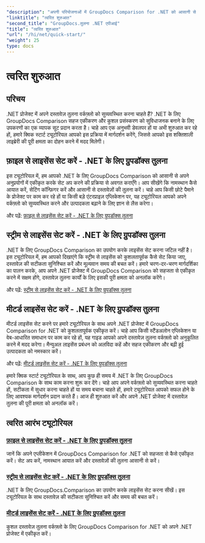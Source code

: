 ```yaml
---
"description": "अपनी परियोजनाओं में GroupDocs Comparison for .NET को आसानी से एकीकृत करें। सटीक दस्तावेज़ तुलना वर्कफ़्लो के लिए कुशल लाइसेंस सेटिंग विधियाँ जानें।"
"linktitle": "त्वरित शुरुआत"
"second_title": "GroupDocs.तुलना .NET एपीआई"
"title": "त्वरित शुरुआत"
"url": "/hi/net/quick-start/"
"weight": 25
type: docs
---
```

# त्वरित शुरुआत


## परिचय

.NET प्रोजेक्ट में अपने दस्तावेज़ तुलना वर्कफ़्लो को सुव्यवस्थित करना चाहते हैं? .NET के लिए GroupDocs Comparison सहज एकीकरण और कुशल प्रसंस्करण को सुविधाजनक बनाने के लिए उपकरणों का एक व्यापक सूट प्रदान करता है। चाहे आप एक अनुभवी डेवलपर हों या अभी शुरुआत कर रहे हों, हमारे क्विक स्टार्ट ट्यूटोरियल आपको इस प्रक्रिया में मार्गदर्शन करेंगे, जिससे आपको इस शक्तिशाली लाइब्रेरी की पूरी क्षमता का दोहन करने में मदद मिलेगी।

## फ़ाइल से लाइसेंस सेट करें - .NET के लिए ग्रुपडॉक्स तुलना

इस ट्यूटोरियल में, हम आपको .NET के लिए GroupDocs Comparison को आसानी से अपने अनुप्रयोगों में एकीकृत करके सेट अप करने की प्रक्रिया से अवगत कराएँगे। आप सीखेंगे कि नामस्थान कैसे आयात करें, सेटिंग कॉन्फ़िगर करें और आसानी से दस्तावेज़ों की तुलना करें। चाहे आप किसी छोटे पैमाने के प्रोजेक्ट पर काम कर रहे हों या किसी बड़े एंटरप्राइज़ एप्लिकेशन पर, यह ट्यूटोरियल आपको अपने वर्कफ़्लो को सुव्यवस्थित करने और उत्पादकता बढ़ाने के लिए ज्ञान से लैस करेगा।

और पढ़ें: [फ़ाइल से लाइसेंस सेट करें - .NET के लिए ग्रुपडॉक्स तुलना](./set-license-from-file/)

## स्ट्रीम से लाइसेंस सेट करें - .NET के लिए ग्रुपडॉक्स तुलना

.NET के लिए GroupDocs Comparison का उपयोग करके लाइसेंस सेट करना जटिल नहीं है। इस ट्यूटोरियल में, हम आपको दिखाएंगे कि स्ट्रीम से लाइसेंस को कुशलतापूर्वक कैसे सेट किया जाए, दस्तावेज़ की सटीकता सुनिश्चित करें और मूल्यवान समय की बचत करें। हमारे चरण-दर-चरण मार्गदर्शिका का पालन करके, आप अपने .NET प्रोजेक्ट में GroupDocs Comparison को सहजता से एकीकृत करने में सक्षम होंगे, दस्तावेज़ तुलना कार्यों के लिए इसकी पूरी क्षमता को अनलॉक करेंगे।

और पढ़ें: [स्ट्रीम से लाइसेंस सेट करें - .NET के लिए ग्रुपडॉक्स तुलना](./set-license-from-stream/)

## मीटर्ड लाइसेंस सेट करें - .NET के लिए ग्रुपडॉक्स तुलना

मीटर्ड लाइसेंस सेट करने पर हमारे ट्यूटोरियल के साथ अपने .NET प्रोजेक्ट में GroupDocs Comparison for .NET को कुशलतापूर्वक एकीकृत करें। चाहे आप किसी स्टैंडअलोन एप्लिकेशन या वेब-आधारित समाधान पर काम कर रहे हों, यह गाइड आपको अपने दस्तावेज़ तुलना वर्कफ़्लो को अनुकूलित करने में मदद करेगा। मैन्युअल लाइसेंस प्रबंधन को अलविदा कहें और सहज एकीकरण और बढ़ी हुई उत्पादकता को नमस्कार करें।

और पढ़ें: [मीटर्ड लाइसेंस सेट करें - .NET के लिए ग्रुपडॉक्स तुलना](./set-metered-license/)

हमारे क्विक स्टार्ट ट्यूटोरियल के साथ, आप कुछ ही समय में .NET के लिए GroupDocs Comparison के साथ काम करना शुरू कर देंगे। चाहे आप अपने वर्कफ़्लो को सुव्यवस्थित करना चाहते हों, सटीकता में सुधार करना चाहते हों या समय बचाना चाहते हों, हमारे ट्यूटोरियल आपको सफल होने के लिए आवश्यक मार्गदर्शन प्रदान करते हैं। आज ही शुरुआत करें और अपने .NET प्रोजेक्ट में दस्तावेज़ तुलना की पूरी क्षमता को अनलॉक करें।
## त्वरित आरंभ ट्यूटोरियल
### [फ़ाइल से लाइसेंस सेट करें - .NET के लिए ग्रुपडॉक्स तुलना](./set-license-from-file/)
जानें कि अपने एप्लीकेशन में GroupDocs Comparison for .NET को सहजता से कैसे एकीकृत करें। सेट अप करें, नामस्थान आयात करें और दस्तावेज़ों की तुलना आसानी से करें।
### [स्ट्रीम से लाइसेंस सेट करें - .NET के लिए ग्रुपडॉक्स तुलना](./set-license-from-stream/)
.NET के लिए GroupDocs.Comparison का उपयोग करके लाइसेंस सेट करना सीखें। इस ट्यूटोरियल के साथ दस्तावेज़ की सटीकता सुनिश्चित करें और समय की बचत करें।
### [मीटर्ड लाइसेंस सेट करें - .NET के लिए ग्रुपडॉक्स तुलना](./set-metered-license/)
कुशल दस्तावेज़ तुलना वर्कफ़्लो के लिए GroupDocs Comparison for .NET को अपने .NET प्रोजेक्ट में एकीकृत करें।